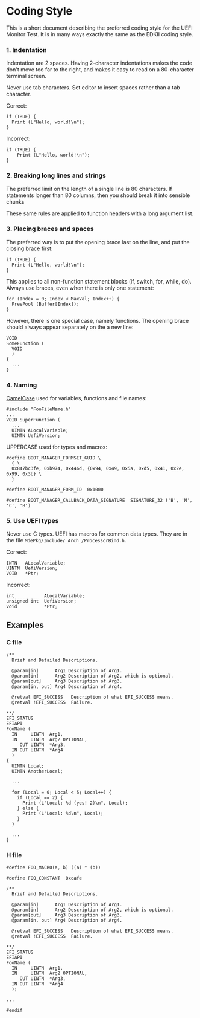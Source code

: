 # Coding Style

This is a short document describing the preferred coding style for the UEFI Monitor Test. It is in many ways exactly the same as the EDKII coding style.

### 1. Indentation

Indentation are 2 spaces. Having 2-character indentations makes the code don't move too far to the right, and makes it easy to read on a 80-character terminal screen.

Never use tab characters. Set editor to insert spaces rather than a tab character. 

Correct:

```
if (TRUE) {
  Print (L"Hello, world!\n");
}
```

Incorrect:

```
if (TRUE) {
    Print (L"Hello, world!\n");
}
```

### 2. Breaking long lines and strings

The preferred limit on the length of a single line is 80 characters. If statements longer than 80 columns, then you should break it into sensible chunks

These same rules are applied to function headers with a long argument list.

### 3. Placing braces and spaces

The preferred way is to put the opening brace last on the line, and put the closing brace first:

```
if (TRUE) {
  Print (L"Hello, world!\n");
}
```

This applies to all non-function statement blocks (if, switch, for, while, do). Always use braces, even when there is only one statement:

```
for (Index = 0; Index < MaxVal; Index++) {
  FreePool (Buffer[Index]);
}
```

However, there is one special case, namely functions. The opening brace should always appear separately on the a new line:

```
VOID
SomeFunction (
  VOID
  )
{
  ...
}
```

### 4. Naming

[CamelCase](https://en.wikipedia.org/wiki/Camel_case) used for variables, functions and file names:

```
#include "FooFileName.h"
...
VOID SuperFunction (
  ...
  UINTN ALocalVariable;
  UINTN UefiVersion;
```

UPPERCASE used for types and macros:

```
#define BOOT_MANAGER_FORMSET_GUID \
  { \
  0x847bc3fe, 0xb974, 0x446d, {0x94, 0x49, 0x5a, 0xd5, 0x41, 0x2e, 0x99, 0x3b} \
  }

#define BOOT_MANAGER_FORM_ID  0x1000

#define BOOT_MANAGER_CALLBACK_DATA_SIGNATURE  SIGNATURE_32 ('B', 'M', 'C', 'B')
```

### 5. Use UEFI types

Never use C types. UEFI has macros for common data types. They are in the file `MdePkg/Include/_Arch_/ProcessorBind.h`.

Correct:

```
INTN   ALocalVariable;
UINTN  UefiVersion;
VOID   *Ptr;
```

Incorrect: 

```
int           ALocalVariable;
unsigned int  UefiVersion;
void          *Ptr;
```


## Examples

### C file

```
/**
  Brief and Detailed Descriptions.

  @param[in]      Arg1 Description of Arg1.
  @param[in]      Arg2 Description of Arg2, which is optional.
  @param[out]     Arg3 Description of Arg3.
  @param[in, out] Arg4 Description of Arg4.

  @retval EFI_SUCCESS   Description of what EFI_SUCCESS means.
  @retval !EFI_SUCCESS  Failure.

**/
EFI_STATUS
EFIAPI
FooName (
  IN     UINTN  Arg1,
  IN     UINTN  Arg2 OPTIONAL,
     OUT UINTN  *Arg3,
  IN OUT UINTN  *Arg4
  )
{
  UINTN Local;
  UINTN AnotherLocal;

  ...

  for (Local = 0; Local < 5; Local++) {
    if (Local == 2) {
      Print (L"Local: %d (yes! 2)\n", Local);
    } else {
      Print (L"Local: %d\n", Local);
    }
  }

  ...
}
```

### H file

```
#define FOO_MACRO(a, b) ((a) * (b))

#define FOO_CONSTANT  0xcafe

/**
  Brief and Detailed Descriptions.

  @param[in]      Arg1 Description of Arg1.
  @param[in]      Arg2 Description of Arg2, which is optional.
  @param[out]     Arg3 Description of Arg3.
  @param[in, out] Arg4 Description of Arg4.

  @retval EFI_SUCCESS   Description of what EFI_SUCCESS means.
  @retval !EFI_SUCCESS  Failure.

**/
EFI_STATUS
EFIAPI
FooName (
  IN     UINTN  Arg1,
  IN     UINTN  Arg2 OPTIONAL,
     OUT UINTN  *Arg3,
  IN OUT UINTN  *Arg4
  );

...

#endif
```
